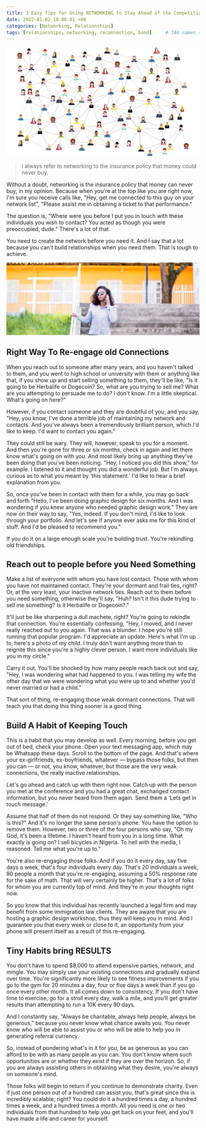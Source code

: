 ```yaml
---
title: 3 Easy Tips for Using NETWORKING to Stay Ahead of the Competition
date: 2022-01-02 18:00:01 +00
categories: [Networking, Relationships]
tags: [relationships, networking, reconnection, bond]     # TAG names should always be lowercase
---
```


![people-network](/assets/img/people-network.jpg)

> I always refer to networking to the insurance policy that money could never buy.

Without a doubt, networking is the insurance policy that money can never buy, in my opinion. Because when you're at the top like you are right now, I'm sure you receive calls like, "Hey, get me connected to this guy on your network list", "Please assist me in obtaining a ticket to that performance."

The question is, "Where were you before I put you in touch with these individuals you wish to contact? You acted as though you were preoccupied, dude." There's a lot of that. 

You need to create the network before you need it. And I say that a lot because you can't build relationships when you need them. That is tough to achieve.

![contact-someone](/assets/img/contact-someone.jpg)

## Right Way To Re-engage old Connections

When you reach out to someone after many years, and you haven't talked to them, and you went to high school or university with them or anything like that, if you show up and start selling something to them, they'll be like, "Is it going to be Herbalife or Dogecoin? So, what are you trying to sell me? What are you attempting to persuade me to do? I don't know. I'm a little skeptical. What's going on here?"

However, if you contact someone and they are doubtful of you, and you say, "Hey, you know, I've done a terrible job of maintaining my network and contacts. And you've always been a tremendously brilliant person, which I'd like to keep. I'd want to contact you again." 

They could still be wary. They will, however, speak to you for a moment. And then you're gone for three or six months, check in again and let them know what's going on with you. And most likely bring up anything they've been doing that you've been noticing. "Hey, I noticed you did this show," for example. I listened to it and thought you did a wonderful job. But I'm always curious as to what you meant by 'this statement.' I'd like to hear a brief explanation from you.

So, once you've been in contact with them for a while, you may go back and forth "Hello, I've been doing graphic design for six months. And I was wondering if you knew anyone who needed graphic design work." They are now on their way to say, "Yes, indeed. If you don't mind, I'd like to look through your portfolio. And let's see if anyone ever asks me for this kind of stuff. And I'd be pleased to recommend you."

If you do it on a large enough scale you're building trust. You're rekindling old friendships.

## Reach out to people before you Need Something

Make a list of everyone with whom you have lost contact. Those with whom you have not maintained contact. They're your dormant and frail ties, right? Or, at the very least, your inactive network ties. Reach out to them before you need something, otherwise they'll say, "Huh? Isn't it this dude trying to sell me something? Is it Herbalife or Dogecoin?."

It'll just be like sharpening a dull machete, right? You're going to rekindle that connection. You're essentially confessing, "Hey, I moved, and I never really reached out to you again. That was a blunder. I hope you're still running that popular program. I'd appreciate an update. Here's what I'm up to, here's a photo of my child. I truly don't want anything more than to reignite this since you're a highly clever person. I want more individuals like you in my circle."

Carry it out. You'll be shocked by how many people reach back out and say, "Hey, I was wondering what had happened to you. I was telling my wife the other day that we were wondering what you were up to and whether you'd never married or had a child."

That sort of thing, re-engaging those weak dormant connections. That will teach you that doing this thing sooner is a good thing.

## Build A Habit of Keeping Touch

This is a habit that you may develop as well. Every morning, before you get out of bed, check your phone. Open your text messaging app, which may be Whatsapp these days. Scroll to the bottom of the page. And that's where your ex-girlfriends, ex-boyfriends, whatever — bypass those folks, but then you can — or not, you know, whatever, but those are the very weak connections, the really inactive relationships.

Let's go ahead and catch up with them right now. Catch up with the person you met at the conference and you had a great chat, exchanged contact information, but you never heard from them again. Send them a 'Lets get in touch message.'

Assume that half of them do not respond. Or they say something like, "Who is this?" And it's no longer the same person's phone. You have the option to remove them. However, two or three of the four persons who say, "Oh my God, it's been a lifetime. I haven't heard from you in a long time. What exactly is going on? I sell bicycles in Nigeria. To hell with the media, I reasoned. Tell me what you're up to."

You're also re-engaging those folks. And if you do it every day, say five days a week, that's four individuals every day. That's 20 individuals a week, 80 people a month that you're re-engaging, assuming a 50% response rate for the sake of math. That will very certainly be higher. That's a lot of folks for whom you are currently top of mind. And they're in your thoughts right now.

So you know that this individual has recently launched a legal firm and may benefit from some immigration law clients. They are aware that you are hosting a graphic design workshop, thus they will keep you in mind. And I guarantee you that every week or close to it, an opportunity from your phone will present itself as a result of this re-engaging.

## Tiny Habits bring RESULTS

You don't have to spend $8,000 to attend expensive parties, network, and mingle. You may simply use your existing connections and gradually expand over time. You're significantly more likely to see fitness improvements if you go to the gym for 20 minutes a day, four or five days a week than if you go once every other month. It all comes down to consistency. If you don't have time to exercise, go for a stroll every day, walk a mile, and you'll get greater results than attempting to run a 10K every 90 days.

And I constantly say, "Always be charitable, always help people, always be generous," because you never know what chance awaits you. You never know who will be able to assist you or who will be able to help you in generating referral currency.

So, instead of pondering what's in it for you, be as generous as you can afford to be with as many people as you can. You don't know where such opportunities are or whether they exist if they are over the horizon. So, if you are always assisting others in obtaining what they desire, you're always on someone's mind.

Those folks will begin to return if you continue to demonstrate charity. Even if just one person out of a hundred can assist you, that's great since this is incredibly scalable, right? You could do it a hundred times a day, a hundred times a week, and a hundred times a month. All you need is one or two individuals from that hundred to help you get back on your feet, and you'll have made a life and career for yourself.

